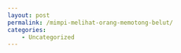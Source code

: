 ```yaml
---
layout: post
permalink: /mimpi-melihat-orang-memotong-belut/
categories:
    - Uncategorized
---
```


